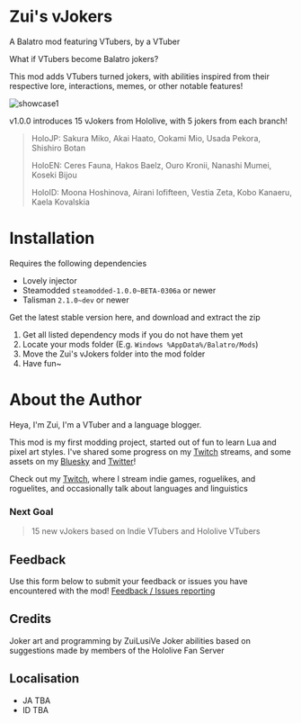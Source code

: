 # Zui's vJokers
A Balatro mod featuring VTubers, by a VTuber

What if VTubers become Balatro jokers?

This mod adds VTubers turned jokers, with abilities inspired from their respective lore, interactions, memes, or other notable features!

![showcase1](https://github.com/user-attachments/assets/72249723-f0ba-4e9e-b2af-46b89d8fd0e0)

v1.0.0 introduces 15 vJokers from Hololive, with 5 jokers from each branch!
> HoloJP: Sakura Miko, Akai Haato, Ookami Mio, Usada Pekora, Shishiro Botan
> 
> HoloEN: Ceres Fauna, Hakos Baelz, Ouro Kronii, Nanashi Mumei, Koseki Bijou
> 
> HoloID: Moona Hoshinova, Airani Iofifteen, Vestia Zeta, Kobo Kanaeru, Kaela Kovalskia

# Installation

Requires the following dependencies
- Lovely injector
- Steamodded `steamodded-1.0.0~BETA-0306a` or newer
- Talisman `2.1.0~dev` or newer

Get the latest stable version here, and download and extract the zip

1. Get all listed dependency mods if you do not have them yet
2. Locate your mods folder (E.g. `Windows %AppData%/Balatro/Mods`)
3. Move the Zui's vJokers folder into the mod folder
4. Have fun~

# About the Author

Heya, I'm Zui, I'm a VTuber and a language blogger.

This mod is my first modding project, started out of fun to learn Lua and pixel art styles. I've shared some progress on my [Twitch](https://www.twitch.tv/zuilusive) streams, and some assets on my [Bluesky](https://bsky.app/profile/zui-lusive.bsky.social) and [Twitter](https://x.com/ZuiLusiVe)!

Check out my [Twitch](https://www.twitch.tv/zuilusive), where I stream indie games, roguelikes, and roguelites, and occasionally talk about languages and linguistics

### Next Goal

> 15 new vJokers based on Indie VTubers and Hololive VTubers

## Feedback
Use this form below to submit your feedback or issues you have encountered with the mod!
[Feedback / Issues reporting](https://forms.gle/FGkWE8vyyjuQruK18)

## Credits

Joker art and programming by ZuiLusiVe
Joker abilities based on suggestions made by members of the Hololive Fan Server

## Localisation

- JA TBA
- ID TBA
